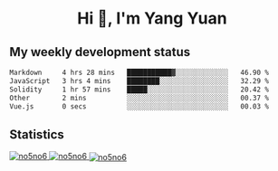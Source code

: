 <h1 align="center">Hi 👋, I'm Yang Yuan</h1>


## My weekly development status
<!--START_SECTION:waka-->

```txt
Markdown     4 hrs 28 mins   ███████████▓░░░░░░░░░░░░░   46.90 %
JavaScript   3 hrs 4 mins    ████████░░░░░░░░░░░░░░░░░   32.29 %
Solidity     1 hr 57 mins    █████░░░░░░░░░░░░░░░░░░░░   20.42 %
Other        2 mins          ░░░░░░░░░░░░░░░░░░░░░░░░░   00.37 %
Vue.js       0 secs          ░░░░░░░░░░░░░░░░░░░░░░░░░   00.03 %
```

<!--END_SECTION:waka-->

## Statistics
<a href="https://github.com/anuraghazra/github-readme-stats">
  <img src="https://github-readme-stats.vercel.app/api/top-langs/?username=no5no6&theme=dracula" alt="no5no6">
</a>
<a href="https://github.com/anuraghazra/github-readme-stats">
  <img src="https://github-readme-stats.vercel.app/api?username=no5no6&show_icons=true&theme=dracula&line_height=40" alt="no5no6">
</a>
<a href="https://github.com/anuraghazra/github-readme-stats">
  <img align="center" src="https://github-readme-streak-stats.herokuapp.com/?user=no5no6&theme=dracula" alt="no5no6" />
</a>